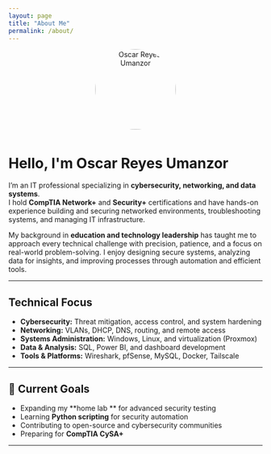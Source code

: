 ```yaml
---
layout: page
title: "About Me"
permalink: /about/
---
```


<div style="text-align:center;">
  <img src="{{ '/newid.jpg' | relative_url }}" alt="Oscar Reyes Umanzor" width="160" style="border-radius:50%; margin-bottom:10px;">
</div>

#  Hello, I'm Oscar Reyes Umanzor

I’m an IT professional specializing in **cybersecurity, networking, and data systems**.  
I hold **CompTIA Network+** and **Security+** certifications and have hands-on experience building and securing networked environments, troubleshooting systems, and managing IT infrastructure.  

My background in **education and technology leadership** has taught me to approach every technical challenge with precision, patience, and a focus on real-world problem-solving. I enjoy designing secure systems, analyzing data for insights, and improving processes through automation and efficient tools.

---

## Technical Focus

- **Cybersecurity:** Threat mitigation, access control, and system hardening  
- **Networking:** VLANs, DHCP, DNS, routing, and remote access  
- **Systems Administration:** Windows, Linux, and virtualization (Proxmox)  
- **Data & Analysis:** SQL, Power BI, and dashboard development  
- **Tools & Platforms:** Wireshark, pfSense, MySQL, Docker, Tailscale  

---

## 🚀 Current Goals

- Expanding my **home lab ** for advanced security testing  
- Learning **Python scripting** for security automation  
- Contributing to open-source and cybersecurity communities  
- Preparing for **CompTIA CySA+**

---

